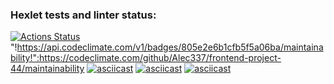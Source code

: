 ### Hexlet tests and linter status:
[![Actions Status](https://github.com/Alec337/frontend-project-44/actions/workflows/hexlet-check.yml/badge.svg)](https://github.com/Alec337/frontend-project-44/actions)
"!https://api.codeclimate.com/v1/badges/805e2e6b1cfb5f5a06ba/maintainability!":https://codeclimate.com/github/Alec337/frontend-project-44/maintainability
[![asciicast](https://asciinema.org/a/YXZUlKAarEdfQURHE0lG0MkSx.svg)](https://asciinema.org/a/YXZUlKAarEdfQURHE0lG0MkSx)
[![asciicast](https://asciinema.org/a/geehYgVjQuyyG1Puggl6mTCcz.svg)](https://asciinema.org/a/geehYgVjQuyyG1Puggl6mTCcz)
[![asciicast](https://asciinema.org/a/NrNPmF65U1rRaDCsgfZVQzWp8.svg)](https://asciinema.org/a/NrNPmF65U1rRaDCsgfZVQzWp8)